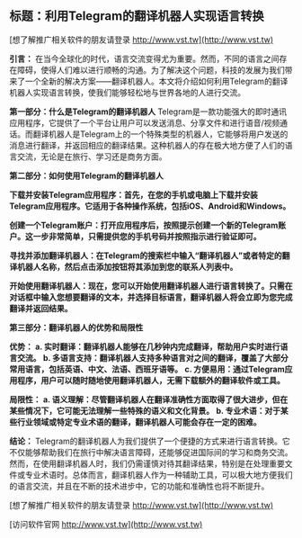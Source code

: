 ## **标题：利用Telegram的翻译机器人实现语言转换**

[想了解推广相关软件的朋友请登录 http://www.vst.tw](http://www.vst.tw)

**引言：**
在当今全球化的时代，语言交流变得尤为重要。然而，不同的语言之间存在障碍，使得人们难以进行顺畅的沟通。为了解决这个问题，科技的发展为我们带来了一个全新的解决方案——翻译机器人。本文将介绍如何利用Telegram的翻译机器人实现语言转换，使我们能够轻松地与世界各地的人进行交流。

**第一部分：什么是Telegram的翻译机器人**
Telegram是一款功能强大的即时通讯应用程序，它提供了一个平台让用户可以发送消息、分享文件和进行语音/视频通话。而翻译机器人是Telegram上的一个特殊类型的机器人，它能够将用户发送的消息进行翻译，并返回相应的翻译结果。这种机器人的存在极大地方便了人们的语言交流，无论是在旅行、学习还是商务方面。

**第二部分：如何使用Telegram的翻译机器人**

**下载并安装Telegram应用程序：首先，在您的手机或电脑上下载并安装Telegram应用程序。它适用于各种操作系统，包括iOS、Android和Windows。**

**创建一个Telegram账户：打开应用程序后，按照提示创建一个新的Telegram账户。这一步非常简单，只需提供您的手机号码并按照指示进行验证即可。**

**寻找并添加翻译机器人：在Telegram的搜索栏中输入“翻译机器人”或者特定的翻译机器人名称，然后点击添加按钮将其添加到您的联系人列表中。**

**开始使用翻译机器人：现在，您可以开始使用翻译机器人进行语言转换了。只需在对话框中输入您想要翻译的文本，并选择目标语言，翻译机器人将会立即为您完成翻译并返回结果。**

**第三部分：翻译机器人的优势和局限性**

**优势：**
**a. 实时翻译：翻译机器人能够在几秒钟内完成翻译，帮助用户实时进行语言交流。**
**b. 多语言支持：翻译机器人支持多种语言对之间的翻译，覆盖了大部分常用语言，包括英语、中文、法语、西班牙语等。**
**c. 方便易用：通过Telegram应用程序，用户可以随时随地使用翻译机器人，无需下载额外的翻译软件或工具。**

**局限性：**
**a. 语义理解：尽管翻译机器人在翻译准确性方面取得了很大进步，但在某些情况下，它可能无法理解一些特殊的语义和文化背景。**
**b. 专业术语：对于某些行业领域或特定专业术语的翻译，翻译机器人可能会存在一定的困难。**

**结论：**
Telegram的翻译机器人为我们提供了一个便捷的方式来进行语言转换。它不仅能够帮助我们在旅行中解决语言障碍，还能够促进国际间的学习和商务交流。然而，在使用翻译机器人时，我们仍需谨慎对待其翻译结果，特别是在处理重要文件或专业术语时。总体而言，翻译机器人作为一种辅助工具，可以极大地方便我们的语言交流，并且在不断的技术进步中，它的功能和准确性也将不断提升。

[想了解推广相关软件的朋友请登录 http://www.vst.tw](http://www.vst.tw)


[访问软件官网 http://www.vst.tw](http://www.vst.tw)

